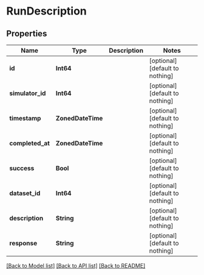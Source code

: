 # RunDescription


## Properties
Name | Type | Description | Notes
------------ | ------------- | ------------- | -------------
**id** | **Int64** |  | [optional] [default to nothing]
**simulator_id** | **Int64** |  | [optional] [default to nothing]
**timestamp** | **ZonedDateTime** |  | [optional] [default to nothing]
**completed_at** | **ZonedDateTime** |  | [optional] [default to nothing]
**success** | **Bool** |  | [optional] [default to nothing]
**dataset_id** | **Int64** |  | [optional] [default to nothing]
**description** | **String** |  | [optional] [default to nothing]
**response** | **String** |  | [optional] [default to nothing]


[[Back to Model list]](../README.md#models) [[Back to API list]](../README.md#api-endpoints) [[Back to README]](../README.md)



